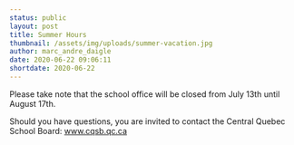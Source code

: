```yaml
---
status: public
layout: post
title: Summer Hours
thumbnail: /assets/img/uploads/summer-vacation.jpg
author: marc_andre_daigle
date: 2020-06-22 09:06:11
shortdate: 2020-06-22
---
```

Please take note that the school office will be closed from July 13th until August 17th.  

Should you have questions, you are invited to contact the Central Quebec School Board: www.cqsb.qc.ca